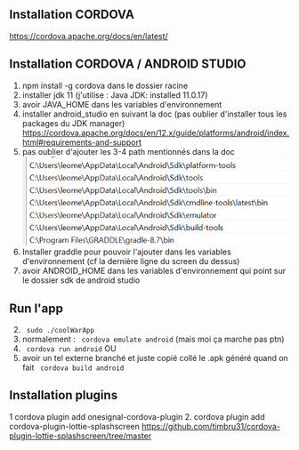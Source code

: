 ## Installation CORDOVA

https://cordova.apache.org/docs/en/latest/

## Installation CORDOVA / ANDROID STUDIO
1.  npm install -g cordova dans le dossier racine
2. installer jdk 11 (j'utilise : Java JDK: installed 11.0.17)
3. avoir JAVA_HOME dans les variables d'environnement
4. installer android_studio en suivant la doc (pas oublier d'installer tous les packages du JDK manager) https://cordova.apache.org/docs/en/12.x/guide/platforms/android/index.html#requirements-and-support
5. pas oublier d'ajouter les 3-4 path mentionnés dans la doc
![img.png](img.png)
6. Installer graddle pour pouvoir l'ajouter dans les variables d'environnement (cf la dernière ligne du screen du dessus)
7. avoir ANDROID_HOME dans les variables d'environnement qui point sur le dossier sdk de android studio

## Run l'app
2. ` sudo ./coolWarApp`
3. normalement : ` cordova emulate android`   (mais moi ça marche pas ptn)
4. ` cordova run android`
   OU
5. avoir un tel externe branché et juste copié collé le .apk généré quand on fait ` cordova build android` 

## Installation plugins

1 cordova plugin add onesignal-cordova-plugin
2. cordova plugin add cordova-plugin-lottie-splashscreen https://github.com/timbru31/cordova-plugin-lottie-splashscreen/tree/master

